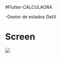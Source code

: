 #Flutter-CALCULAORA

-Gestor de estados GetX

# Screen

![](https://i.ibb.co/zNyqddN/Screenshot-1629040757.png)
